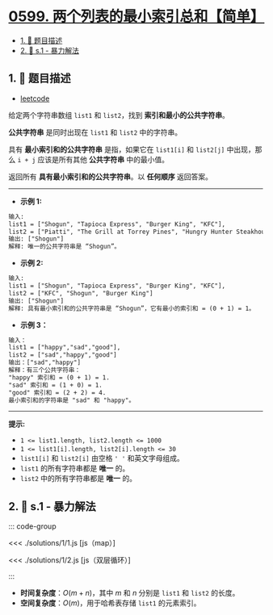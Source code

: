 # [0599. 两个列表的最小索引总和【简单】](https://github.com/tnotesjs/TNotes.leetcode/tree/main/notes/0599.%20%E4%B8%A4%E4%B8%AA%E5%88%97%E8%A1%A8%E7%9A%84%E6%9C%80%E5%B0%8F%E7%B4%A2%E5%BC%95%E6%80%BB%E5%92%8C%E3%80%90%E7%AE%80%E5%8D%95%E3%80%91)

<!-- region:toc -->

- [1. 📝 题目描述](#1--题目描述)
- [2. 🎯 s.1 - 暴力解法](#2--s1---暴力解法)

<!-- endregion:toc -->

## 1. 📝 题目描述

- [leetcode](https://leetcode.cn/problems/minimum-index-sum-of-two-lists/)

给定两个字符串数组 `list1` 和 `list2`，找到 **索引和最小的公共字符串**。

**公共字符串** 是同时出现在 `list1` 和 `list2` 中的字符串。

具有 **最小索引和的公共字符串** 是指，如果它在 `list1[i]` 和 `list2[j]` 中出现，那么 `i + j` 应该是所有其他 **公共字符串** 中的最小值。

返回所有 **具有最小索引和的公共字符串**。以 **任何顺序** 返回答案。

---

- **示例 1:**

```txt
输入:
list1 = ["Shogun", "Tapioca Express", "Burger King", "KFC"],
list2 = ["Piatti", "The Grill at Torrey Pines", "Hungry Hunter Steakhouse", "Shogun"]
输出: ["Shogun"]
解释: 唯一的公共字符串是 “Shogun”。

```

- **示例 2:**

```txt
输入:
list1 = ["Shogun", "Tapioca Express", "Burger King", "KFC"],
list2 = ["KFC", "Shogun", "Burger King"]
输出: ["Shogun"]
解释: 具有最小索引和的公共字符串是 “Shogun”，它有最小的索引和 = (0 + 1) = 1。
```

- **示例 3：**

```txt
输入：
list1 = ["happy","sad","good"],
list2 = ["sad","happy","good"]
输出：["sad","happy"]
解释：有三个公共字符串：
"happy" 索引和 = (0 + 1) = 1.
"sad" 索引和 = (1 + 0) = 1.
"good" 索引和 = (2 + 2) = 4.
最小索引和的字符串是 "sad" 和 "happy"。
```

---

**提示:**

- `1 <= list1.length, list2.length <= 1000`
- `1 <= list1[i].length, list2[i].length <= 30`
- `list1[i]` 和 `list2[i]` 由空格 `' '` 和英文字母组成。
- `list1` 的所有字符串都是 **唯一** 的。
- `list2` 中的所有字符串都是 **唯一** 的。

## 2. 🎯 s.1 - 暴力解法

::: code-group

<<< ./solutions/1/1.js [js（map）]

<<< ./solutions/1/2.js [js（双层循环）]

:::

- **时间复杂度**：$O(m+n)$，其中 $m$ 和 $n$ 分别是 `list1` 和 `list2` 的长度。
- **空间复杂度**：$O(m)$，用于哈希表存储 `list1` 的元素索引。
